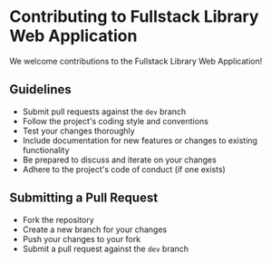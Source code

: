 # Contributing to Fullstack Library Web Application

We welcome contributions to the Fullstack Library Web Application!

## Guidelines

- Submit pull requests against the `dev` branch
- Follow the project's coding style and conventions
- Test your changes thoroughly
- Include documentation for new features or changes to existing functionality
- Be prepared to discuss and iterate on your changes
- Adhere to the project's code of conduct (if one exists)

## Submitting a Pull Request

- Fork the repository
- Create a new branch for your changes
- Push your changes to your fork
- Submit a pull request against the `dev` branch
